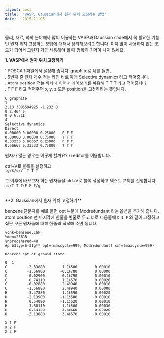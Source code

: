 ```yaml
---
layout: post
title:  "VASP, Gaussian에서 원자 위치 고정하는 방법"
date:   2015-11-05

---
```



물리, 재료, 화학 분야에서 많이 이용하는 VASP과 Gaussian code에서 꼭 필요한 기능인 원자 위치 고정하는 방법에 대해서 정리해보려고 합니다. 이제 많이 사용하지 않는 코드가 되어서 그런지 가끔 사용해야 할 때 명확히 기억이 나지 않네요.  
  
**1. VASP에서 원자 위치 고정하기**  

   ` POSCAR 파일에서 설정해 줍니다. graphite로 예를 들면,  
   . 6번째 줄 원자 개수 적는 라인 바로 아래 Selective dynamics 라고 적어줍니다.  
   . Atom position 적는 위치에 이어서 띄어쓰기를 이용해 T T T 라고 적어줍니다.  
   . F F F 라고 적어주면 x, y, z 모든 position을 고정하라는 뜻입니다.
   

    C graphite
    1
    2.13 3886594925 -1.232 0
    0 2.464 0
    0 0 6.711	
    4
    Selective dynamics
    Direct
    0.00000 0.00000 0.25000   F F F
    0.00000 0.00000 0.75000   T T T
    0.33333 0.66667 0.25000   F F F
    0.66667 0.33333 0.75000   T T T   

원자가 많은 경우는 어떻게 할까요?  vi editor를 이용합니다.  


 ctrl+V로 블록을 설정하고  
`:g/$/s//  T T T`
  
 그 이후에 바꾸고자 하는 원자들을 ctrl+V로 블록 설정하고 텍스트 교체를 진행합니다.  
`:s/T T T/F F F/g  `

<br>
**2. Gaussian에서 원자 위치 고정하기**  

benzene 단분자를 예로 들면
opt 부분에 Modredundant 라는 옵션을 추가해 줍니다.
atom position 맨 마지막에 한줄을 빈줄로 두고 바로 다음줄에 `X 1 F` 와 같이 고정하고 싶은 모든 원자들에 대해 한줄씩 작성해 주면 됩니다.

    %chk=benzene.chk
    %mem=256GB  
    %nprocshared=48  
    #p b3lyp/6-31g** opt=(maxcycle=999, Modredundant) scf=(maxcycle=999)
      
    Benzene opt at ground state  

    0  1  
    C         -2.33880        1.16580        0.00010  
    C         -1.56900       -0.16780        0.00000  
    C         -0.02900       -0.16790        0.00010  
    C          0.74110        1.16570        0.00020  
    C         -0.02880        2.49940        0.00010  
    C         -1.56880        2.49940        0.00000  
    H         -3.47880        1.16590        0.00020  
    H         -2.13900       -1.15500       -0.00010  
    H          0.54090       -1.15520        0.00010  
    H          1.88110        1.16560        0.00030  
    H          0.54120        3.48660        0.00020  
    H         -2.13880        3.48670       -0.00010  
  
    X 1 F  
    X 2 F  
    X 3 F
    
    